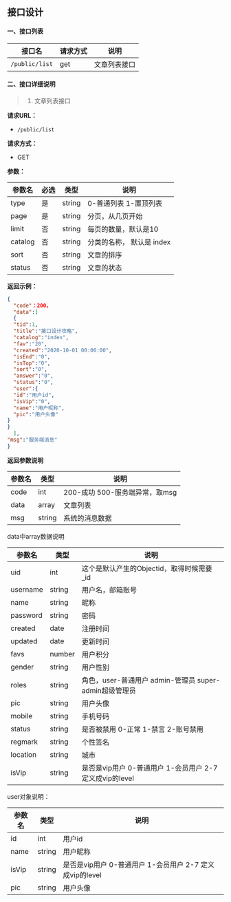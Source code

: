 ## 接口设计

#### 一、接口列表

| 接口名         | 请求方式 | 说明         |
| -------------- | -------- | ------------ |
| `/public/list` | get      | 文章列表接口 |


#### 二、接口详细说明


> 1. 文章列表接口
  
**请求URL：**

* `/public/list`

**请求方式：**

* GET

**参数：**

| 参数名  | 必选 | 类型   | 说明                      |
| ------- | ---- | ------ | ------------------------- |
| type    | 是   | string | 0-普通列表 1-置顶列表     |
| page    | 是   | string | 分页，从几页开始          |
| limit   | 否   | string | 每页的数量，默认是10      |
| catalog | 否   | string | 分类的名称， 默认是 index |
| sort    | 否   | string | 文章的排序                |
| status  | 否   | string | 文章的状态                |

**返回示例：**

```json
{
  "code"：200，
  "data":[
  {
  "tid":1,
  "title":"接口设计攻略",
  "catalog":"index",
  "fav":"20",
  "created":"2020-10-01 00:00:00",
  "isEnd":"0",
  "isTop":"0",
  "sort":"0",
  "answer":"0",
  "status":"0",
  "user":{
  "id":"用户id",
  "isVip":"0",
  "name":"用户昵称",
  "pic":"用户头像"
}
}
  ],
"msg":"服务端消息"
}
```

**返回参数说明**

| 参数名 | 类型   | 说明                           |
| ------ | ------ | ------------------------------ |
| code   | int    | 200-成功 500-服务端异常，取msg |
| data   | array  | 文章列表                       |
| msg    | string | 系统的消息数据                 |



data中array数据说明

| 参数名   | 类型   | 说明                                                     |
| -------- | ------ | -------------------------------------------------------- |
| uid      | int    | 这个是默认产生的Objectid，取得时候需要_id                |
| username | string | 用户名，邮箱账号                                         |
| name     | string | 昵称                                                     |
| password | string | 密码                                                     |
| created  | date   | 注册时间                                                 |
| updated  | date   | 更新时间                                                 |
| favs     | number | 用户积分                                                 |
| gender   | string | 用户性别                                                 |
| roles    | string | 角色，user-普通用户 admin-管理员 super-admin超级管理员   |
| pic      | string | 用户头像                                                 |
| mobile   | string | 手机号码                                                 |
| status   | string | 是否被禁用 0-正常 1-禁言 2-账号禁用                      |
| regmark  | string | 个性签名                                                 |
| location | string | 城市                                                     |
| isVip    | string | 是否是vip用户 0-普通用户 1-会员用户 2-7 定义成vip的level |



user对象说明：

| 参数名 | 类型   | 说明                                                     |
| ------ | ------ | -------------------------------------------------------- |
| id     | int    | 用户id                                                   |
| name   | string | 用户昵称                                                 |
| isVip  | string | 是否是vip用户 0-普通用户 1-会员用户 2-7 定义成vip的level |
| pic    | string | 用户头像                                                 |


